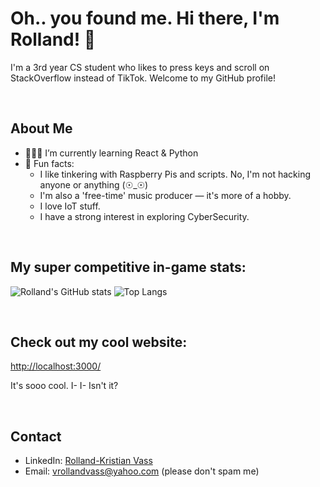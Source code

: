# Oh.. you found me. Hi there, I'm Rolland! 👋
I'm a 3rd year CS student who likes to press keys and scroll on StackOverflow instead of TikTok. Welcome to my GitHub profile!

<br>

## About Me

- 👨🏻‍💻 I’m currently learning React & Python
- 📌 Fun facts:
  - I like tinkering with Raspberry Pis and scripts. No, I'm not hacking anyone or anything (☉_☉)
  - I'm also a 'free-time' music producer — it's more of a hobby.
  - I love IoT stuff.
  - I have a strong interest in exploring CyberSecurity.

<br>

## My super competitive in-game stats:

![Rolland's GitHub stats](https://github-readme-stats.vercel.app/api?username=rollandvass&show_icons=true&theme=radical)
![Top Langs](https://github-readme-stats.vercel.app/api/top-langs/?username=rollandvass&layout=compact&theme=radical)

<br>

## Check out my cool website:
[http://localhost:3000/](http://localhost:3000/)

It's sooo cool. I- I- Isn't it?

<br>

## Contact

- LinkedIn: [Rolland-Kristian Vass](https://www.linkedin.com/in/rollandvass)
- Email: vrollandvass@yahoo.com (please don't spam me)

